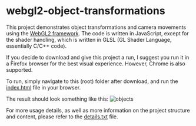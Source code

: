 # webgl2-object-transformations

This project demonstrates object transformations and camera movements using the [WebGL2 framework](https://webgl2fundamentals.org/). The code is written in JavaScript, except for the shader handling, which is written in GLSL (GL Shader Language, essentially C/C++ code).

If you decide to download and give this project a run, I suggest you run it in a Firefox browser for the best visual experience. However, Chrome is also supported.

To run, simply navigate to this (root) folder after download, and run the [index.html](https://github.com/stela-kucek/webgl2-object-transformations/blob/d3fcd92ed7b89200f05663929217c8c251edac5d/index.html) file in your browser.

The result should look something like this:
![objects](https://user-images.githubusercontent.com/18488581/164986769-aab114b6-1e2d-4fb1-b3bf-f332e0f1598b.jpg)

For more usage details, as well as more information on the project structure and content, please refer to the [details.txt](https://github.com/stela-kucek/webgl2-object-transformations/blob/d3fcd92ed7b89200f05663929217c8c251edac5d/details.txt) file.
